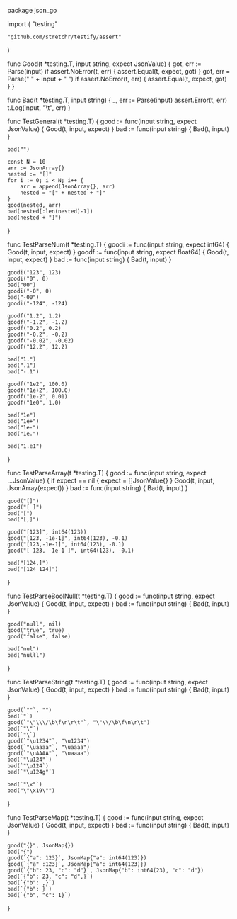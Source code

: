 
package json_go

import (
	"testing"

	"github.com/stretchr/testify/assert"
)

func Good(t *testing.T, input string, expect JsonValue) {
	got, err := Parse(input)
	if assert.NoError(t, err) {
		assert.Equal(t, expect, got)
	}
	got, err = Parse(" " + input + " ")
	if assert.NoError(t, err) {
		assert.Equal(t, expect, got)
	}
}

func Bad(t *testing.T, input string) {
	_, err := Parse(input)
	assert.Error(t, err)
	t.Log(input, "\t", err)
}

func TestGeneral(t *testing.T) {
	good := func(input string, expect JsonValue) { Good(t, input, expect) }
	bad := func(input string) { Bad(t, input) }

	bad("")

	const N = 10
	arr := JsonArray{}
	nested := "[]"
	for i := 0; i < N; i++ {
		arr = append(JsonArray{}, arr)
		nested = "[" + nested + "]"
	}
	good(nested, arr)
	bad(nested[:len(nested)-1])
	bad(nested + "]")
}

func TestParseNum(t *testing.T) {
	goodi := func(input string, expect int64) { Good(t, input, expect) }
	goodf := func(input string, expect float64) { Good(t, input, expect) }
	bad := func(input string) { Bad(t, input) }

	goodi("123", 123)
	goodi("0", 0)
	bad("00")
	goodi("-0", 0)
	bad("-00")
	goodi("-124", -124)

	goodf("1.2", 1.2)
	goodf("-1.2", -1.2)
	goodf("0.2", 0.2)
	goodf("-0.2", -0.2)
	goodf("-0.02", -0.02)
	goodf("12.2", 12.2)

	bad("1.")
	bad(".1")
	bad("-.1")

	goodf("1e2", 100.0)
	goodf("1e+2", 100.0)
	goodf("1e-2", 0.01)
	goodf("1e0", 1.0)

	bad("1e")
	bad("1e+")
	bad("1e-")
	bad("1e.")

	bad("1.e1")
}

func TestParseArray(t *testing.T) {
	good := func(input string, expect ...JsonValue) {
		if expect == nil {
			expect = []JsonValue{}
		}
		Good(t, input, JsonArray(expect))
	}
	bad := func(input string) { Bad(t, input) }

	good("[]")
	good("[ ]")
	bad("[")
	bad("[,]")

	good("[123]", int64(123))
	good("[123, -1e-1]", int64(123), -0.1)
	good("[123,-1e-1]", int64(123), -0.1)
	good("[ 123, -1e-1 ]", int64(123), -0.1)

	bad("[124,]")
	bad("[124 124]")
}

func TestParseBoolNull(t *testing.T) {
	good := func(input string, expect JsonValue) { Good(t, input, expect) }
	bad := func(input string) { Bad(t, input) }

	good("null", nil)
	good("true", true)
	good("false", false)

	bad("nul")
	bad("nulll")
}

func TestParseString(t *testing.T) {
	good := func(input string, expect JsonValue) { Good(t, input, expect) }
	bad := func(input string) { Bad(t, input) }

	good(`""`, "")
	bad(`"`)
	good(`"\"\\\/\b\f\n\r\t"`, "\"\\/\b\f\n\r\t")
	bad(`"\"`)
	bad(`"\`)
	good(`"\u1234"`, "\u1234")
	good(`"\uaaaa"`, "\uaaaa")
	good(`"\uAAAA"`, "\uaaaa")
	bad(`"\u124"`)
	bad(`"\u124`)
	bad(`"\u124g"`)

	bad(`"\x"`)
	bad("\"\x19\"")
}

func TestParseMap(t *testing.T) {
	good := func(input string, expect JsonValue) { Good(t, input, expect) }
	bad := func(input string) { Bad(t, input) }

	good("{}", JsonMap{})
	bad("{")
	good(`{"a": 123}`, JsonMap{"a": int64(123)})
	good(`{"a" :123}`, JsonMap{"a": int64(123)})
	good(`{"b": 23, "c": "d"}`, JsonMap{"b": int64(23), "c": "d"})
	bad(`{"b": 23, "c": "d",}`)
	bad(`{"b": ,}`)
	bad(`{"b": }`)
	bad(`{"b", "c": 1}`)
}
